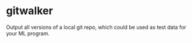 # gitwalker
Output all versions of a local git repo, which could be used as test data for your ML program.
